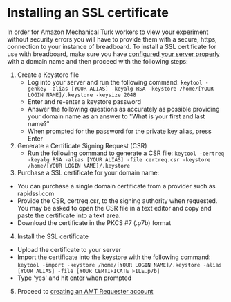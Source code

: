 # Installing an SSL certificate 

In order for Amazon Mechanical Turk workers to view your experiment without security errors you will have to provide them with a secure, https, connection to your instance of breadboard. To install a SSL certificate for use with breadboard, make sure you have [configured your server properly](./setting-up-a-server.md) with a domain name and then proceed with the following steps:

1. Create a Keystore file
	* Log into your server and run the following command:
    `keytool -genkey -alias [YOUR ALIAS] -keyalg RSA -keystore /home/[YOUR LOGIN NAME]/.keystore -keysize 2048`
	* Enter and re-enter a keystore password
	* Answer the following questions as accurately as possible providing your domain name as an answer to "What is your first and last name?"
	* When prompted for the password for the private key alias, press Enter
2. Generate a Certificate Signing Request (CSR)
	* Run the following command to generate a CSR file:
	  `keytool -certreq -keyalg RSA -alias [YOUR ALIAS] -file certreq.csr -keystore /home/[YOUR LOGIN NAME]/.keystore`
3. Purchase a SSL certificate for your domain name:
  * You can purchase a single domain certificate from a provider such as rapidssl.com
  * Provide the CSR, certreq.csr, to the signing authority when requested. You may be asked to open the CSR file in a text editor and copy and paste the certificate into a text area. 
  * Download the certificate in the PKCS #7 (.p7b) format
4. Install the SSL certificate 
  * Upload the certificate to your server
  * Import the certificate into the keystore with the following command:
    `keytool -import -keystore /home/[YOUR LOGIN NAME]/.keystore -alias [YOUR ALIAS] -file [YOUR CERTIFICATE FILE.p7b]`
  * Type 'yes' and hit enter when prompted
5. Proceed to [creating an AMT Requester account](./amt#creating-an-amt-requestor-account)